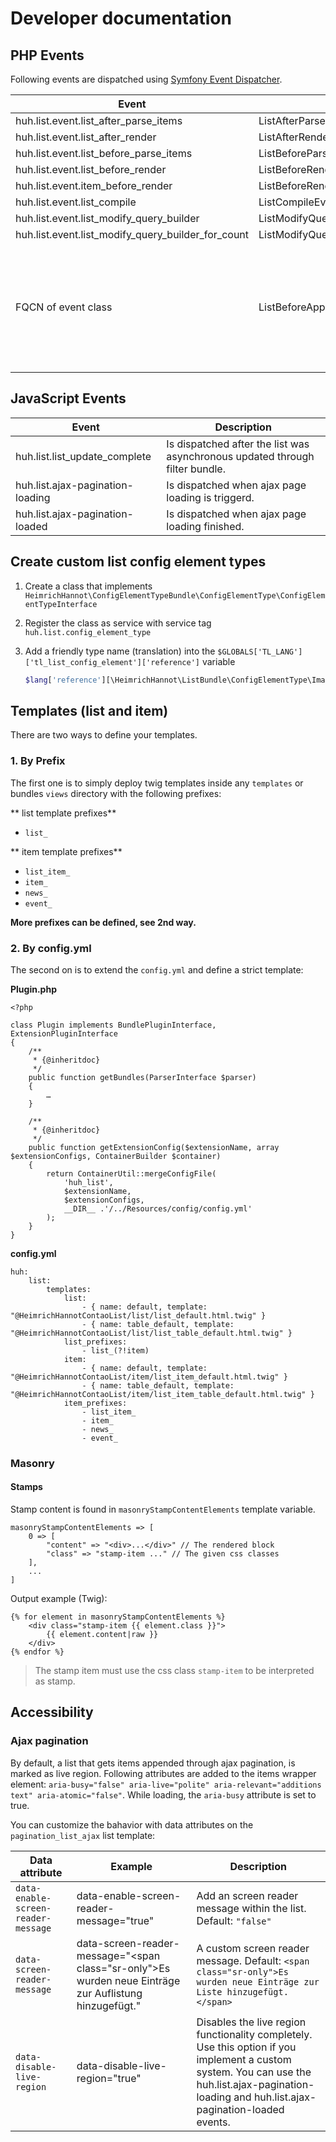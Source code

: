 # Developer documentation

## PHP Events

Following events are dispatched using [Symfony Event Dispatcher](https://symfony.com/doc/current/event_dispatcher.html).

Event                                              | Class | Description
-------------------------------------------------- | ----- | -----------
huh.list.event.list_after_parse_items              | ListAfterParseItemsEvent
huh.list.event.list_after_render                   | ListAfterRenderEvent
huh.list.event.list_before_parse_items             | ListBeforeParseItemsEvent
huh.list.event.list_before_render                  | ListBeforeRenderEvent
huh.list.event.item_before_render                  | ListBeforeRenderItemEvent
huh.list.event.list_compile                        | ListCompileEvent
huh.list.event.list_modify_query_builder           | ListModifyQueryBuilderEvent
huh.list.event.list_modify_query_builder_for_count | ListModifyQueryBuilderForCountEvent
FQCN of event class | ListBeforeApplyConfigElementsEvent | ALlow to customize list configs elements before applying to an item (add, remove or modify). 

## JavaScript Events

Event | Description
----- | -----------
huh.list.list_update_complete | Is dispatched after the list was asynchronous updated through filter bundle. 
huh.list.ajax-pagination-loading | Is dispatched when ajax page loading is triggerd.
huh.list.ajax-pagination-loaded | Is dispatched when ajax page loading finished.

## Create custom list config element types
  
1. Create a class that implements `HeimrichHannot\ConfigElementTypeBundle\ConfigElementType\ConfigElementTypeInterface`
1. Register the class as service with service tag `huh.list.config_element_type`
1. Add a friendly type name (translation) into the `$GLOBALS['TL_LANG']['tl_list_config_element']['reference']` variable

    ```php
    $lang['reference'][\HeimrichHannot\ListBundle\ConfigElementType\ImageConfigElementType::TYPE] = 'Image';
    ```
   
   
## Templates (list and item)

There are two ways to define your templates. 

### 1. By Prefix

The first one is to simply deploy twig templates inside any `templates` or bundles `views` directory with the following prefixes:

** list template prefixes**

- `list_`

** item template prefixes**

- `list_item_`
- `item_`
- `news_`
- `event_`

**More prefixes can be defined, see 2nd way.**

### 2. By config.yml

The second on is to extend the `config.yml` and define a strict template:

**Plugin.php**
```
<?php

class Plugin implements BundlePluginInterface, ExtensionPluginInterface
{
    /**
     * {@inheritdoc}
     */
    public function getBundles(ParserInterface $parser)
    {
        …
    }

    /**
     * {@inheritdoc}
     */
    public function getExtensionConfig($extensionName, array $extensionConfigs, ContainerBuilder $container)
    {
        return ContainerUtil::mergeConfigFile(
            'huh_list',
            $extensionName,
            $extensionConfigs,
            __DIR__ .'/../Resources/config/config.yml'
        );
    }
}
```

**config.yml**
```
huh:
    list:
        templates:
            list:
                - { name: default, template: "@HeimrichHannotContaoList/list/list_default.html.twig" }
                - { name: table_default, template: "@HeimrichHannotContaoList/list/list_table_default.html.twig" }
            list_prefixes:
                - list_(?!item)
            item:
                - { name: default, template: "@HeimrichHannotContaoList/item/list_item_default.html.twig" }
                - { name: table_default, template: "@HeimrichHannotContaoList/item/list_item_table_default.html.twig" }
            item_prefixes:
                - list_item_
                - item_
                - news_
                - event_
```

### Masonry

#### Stamps

Stamp content is found in `masonryStampContentElements` template variable.

```
masonryStampContentElements => [
    0 => [
        "content" => "<div>...</div>" // The rendered block
        "class" => "stamp-item ..." // The given css classes 
    ],
    ...
]
```

Output example (Twig):

```
{% for element in masonryStampContentElements %}
    <div class="stamp-item {{ element.class }}">
        {{ element.content|raw }}
    </div>
{% endfor %}
```

> The stamp item must use the css class `stamp-item` to be interpreted as stamp.

## Accessibility

### Ajax pagination

By default, a list that gets items appended through ajax pagination, is marked as live region. Following attributes are added to the items wrapper element: `aria-busy="false" aria-live="polite" aria-relevant="additions text" aria-atomic="false"`. While loading, the `aria-busy` attribute is set to true. 

You can customize the bahavior with data attributes on the `pagination_list_ajax` list template:

Data attribute | Example | Description
-------------- | ------- | -----------
`data-enable-screen-reader-message` | data-enable-screen-reader-message="true" | Add an screen reader message within the list. Default: `"false"`
`data-screen-reader-message` | data-screen-reader-message="<span class=\"sr-only\">Es wurden neue Einträge zur Auflistung hinzugefügt.</span>" | A custom screen reader message. Default: `<span class="sr-only">Es wurden neue Einträge zur Liste hinzugefügt.</span>`
`data-disable-live-region` | data-disable-live-region="true" | Disables the live region functionality completely. Use this option if you implement a custom system. You can use the huh.list.ajax-pagination-loading and huh.list.ajax-pagination-loaded events. 